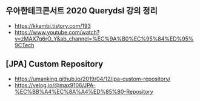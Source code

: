 

## 우아한테크콘서트 2020 Querydsl 강의 정리

- https://kkambi.tistory.com/193
- https://www.youtube.com/watch?v=zMAX7g6rO_Y&ab_channel=%EC%9A%B0%EC%95%84%ED%95%9CTech



## [JPA] Custom Repository

- https://umanking.github.io/2019/04/12/jpa-custom-repository/
- https://velog.io/@max9106/JPA-%EC%BB%A4%EC%8A%A4%ED%85%80-Repository